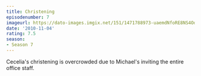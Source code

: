 ```yaml
---
title: Christening
episodenumber: 7
imageurl: https://dato-images.imgix.net/151/1471788973-uaemdNfoRE8NS4OdBuxHXO105nk.jpg?ixlib=rb-1.1.0&ch=DPR%2CWidth&auto=compress%2Cformat
date: '2010-11-04'
rating: 7.5
season:
- Season 7
---
```


Cecelia's christening is overcrowded due to Michael's inviting the entire office staff.